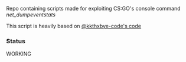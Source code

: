 Repo containing scripts made for exploiting CS:GO's console command *net_dumpeventstats*

This script is heavily based on [@kkthxbye-code's code](https://github.com/kkthxbye-code/csgo_bugs/netcon_stuff/0s_defuser)

### Status

WORKING
